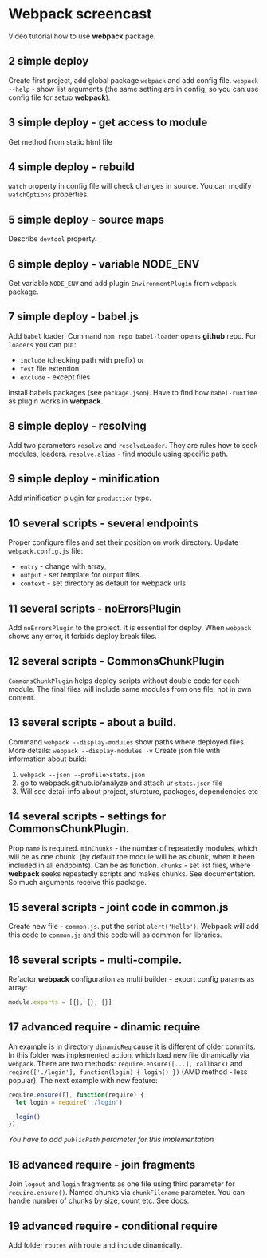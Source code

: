 # Webpack screencast
Video tutorial how to use **webpack** package.
## 2 simple deploy
Create first project, add global package `webpack` and add config file.
`webpack --help` - show list arguments (the same setting are in config, so you can use config file for setup **webpack**).
## 3 simple deploy - get access to module
Get method from static html file
## 4 simple deploy - rebuild
`watch` property in config file will check changes in source.
You can modify `watchOptions` properties.
## 5 simple deploy - source maps
Describe `devtool` property.
## 6 simple deploy - variable NODE_ENV
Get variable `NODE_ENV` and add plugin `EnvironmentPlugin` from `webpack` package.
## 7 simple deploy - babel.js
Add `babel` loader.
Command `npm repo babel-loader` opens **github** repo.
For `loaders` you can put:
- `include` (checking path with prefix) or
- `test` file extention
- `exclude` - except files

Install babels packages (see `package.json`).
Have to find how `babel-runtime` as plugin works in **webpack**.
## 8 simple deploy - resolving
Add two parameters `resolve` and `resolveLoader`. They are rules how to seek modules, loaders.
`resolve.alias` - find module using specific path.
## 9 simple deploy - minification
Add minification plugin for `production` type.
## 10 several scripts - several endpoints
Proper configure files and set their position on work directory.
Update `webpack.config.js` file:
- `entry`  - change with array;
- `output` - set template for output files.
- `context` - set directory as default for webpack urls

## 11 several scripts - noErrorsPlugin
Add `noErrorsPlugin` to the project. It is essential for deploy. When `webpack` shows any error, it forbids deploy break files.
## 12 several scripts - CommonsChunkPlugin
`CommonsChunkPlugin` helps deploy scripts without double code for each module. The final files will include same modules from one file, not in own content.  
## 13 several scripts - about a build.
Command `webpack --display-modules` show paths where deployed files.
More details: `webpack --display-modules -v`
Create json file with information about build:
  1. `webpack --json --profile>stats.json`
  2. go to webpack.github.io/analyze and attach ur `stats.json` file
  3. Will see detail info about project, sturcture, packages, dependencies etc

## 14 several scripts - settings for CommonsChunkPlugin.
Prop `name` is required.
`minChunks` - the number of repeatedly modules, which will be as one chunk. (by default the module will be as chunk, when it been included in all endpoints). Can be as function.
`chunks` - set list files, where **webpack** seeks repeatedly scripts and makes chunks.
See documentation. So much arguments receive this package.
## 15 several scripts - joint code in common.js
Create new file - `common.js`.
put the script `alert('Hello')`. Webpack will add this code to `common.js` and this code will as common for libraries.
## 16 several scripts - multi-compile.
Refactor **webpack** configuration as multi builder - export config params as array:
```javascript
module.exports = [{}, {}, {}]
```
## 17 advanced require - dinamic require
An example is in directory `dinamicReq` cause it is different of older commits.
In this folder was implemented action, which load new file dinamically via `webpack`.
There are two methods: `require.ensure([...], callback)` and `reqire(['./login'], function(login) { login() })` (AMD method - less popular).
The next example with new feature:
```javascript
require.ensure([], function(require) {
  let login = require('./login')

  login()
})
```
*You have to add `publicPath` parameter for this implementation*

## 18 advanced require - join fragments
Join `logout` and `login` fragments as one file using third parameter for `require.ensure()`.
Named chunks via `chunkFilename` parameter.
You can handle number of chunks by size, count etc. See docs.

## 19 advanced require - conditional require
Add folder `routes` with route and include dinamically. 
